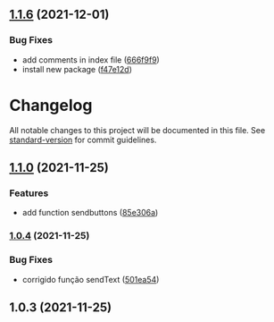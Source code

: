 ## [1.1.6](https://github.com/edupoli/estudoLIB/compare/v1.1.0...v1.1.6) (2021-12-01)


### Bug Fixes

* add comments in index file ([666f9f9](https://github.com/edupoli/estudoLIB/commit/666f9f9df7560feedff88c42100b578c65e106ad))
* install new package ([f47e12d](https://github.com/edupoli/estudoLIB/commit/f47e12d9f70a8a2442850a48b29f8d16b0f3cccd))



# Changelog

All notable changes to this project will be documented in this file. See [standard-version](https://github.com/conventional-changelog/standard-version) for commit guidelines.

## [1.1.0](https://github.com/edupoli/estudoLIB/compare/v1.0.4...v1.1.0) (2021-11-25)


### Features

* add function sendbuttons ([85e306a](https://github.com/edupoli/estudoLIB/commit/85e306adb9789283bfe17f2387b3901e57664403))

### [1.0.4](https://github.com/edupoli/estudoLIB/compare/v1.0.3...v1.0.4) (2021-11-25)


### Bug Fixes

* corrigido função sendText ([501ea54](https://github.com/edupoli/estudoLIB/commit/501ea54c49f387f63dc43720706413b1ab672e36))

## 1.0.3 (2021-11-25)

